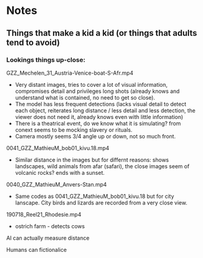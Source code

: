 # Notes

## Things that make a kid a kid (or things that adults tend to avoid)

### Lookings things up-close:

GZZ_Mechelen_31_Austria-Venice-boat-S-Afr.mp4

- Very distant images, tries to cover a lot of visual information, compromises detail and privileges long shots (already knows and understand what is contained, no need to get so close).
- The model has less frequent detections (lacks visual detail to detect each object, reiterates long distance / less detail and less detection, the viewer does not need it, already knows even with little information)
- There is a theatrical event, do we know what it is simulating? from conext seems to be mocking slavery or rituals.
- Camera mostly seems 3/4 angle up or down, not so much front.

0041_GZZ_MathieuM_bob01_kivu.18.mp4

- Similar distance in the images but for differnt reasons: shows landscapes, wild animals from afar (safari), the close images seem of volcanic rocks? ends with a sunset.

0040_GZZ_MathieuM_Anvers-Stan.mp4

- Same codes as 0041_GZZ_MathieuM_bob01_kivu.18 but for city lanscape. City birds and lizards are recorded from a very close view.

190718_Reel21_Rhodesie.mp4

- ostrich farm - detects cows

AI can actually measure distance

Humans can fictionalice

